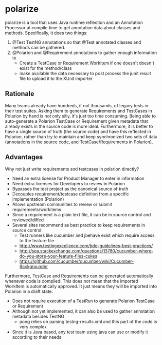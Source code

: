 # polarize

polarize is a tool that uses Java runtime reflection and an Annotation Processor at compile time to get annotation data
about classes and methods.  Specifically, it does two things:

1) @Test TestNG annotations so that @Test annotated classes and methods can be gathered.  
2) @Polarion and @Requirement annotations to gather enough information to
   - Create a TestCase or Requirement WorkItem if one doesn't doesn't exist for the method/class
   - make available the data necessary to post process the junit result file to upload it to the XUnit importer


## Rationale

Many teams already have hundreds, if not thousands, of legacy tests in their test suites.  Asking them to generate
Requirements and TestCases in Polarion by hand is not only silly, it's just too time consuming.  Being able to
auto-generate a Polarion TestCase or Requirement given metadata that already exists in the source code is more ideal.
Furthermore, it is better to have a single source of truth (the source code) and have this reflected in Polarion, rather
than try to maintain and keep synchronized two sets of data (annotations in the source code, and TestCase/Requirements
in Polarion).


## Advantages

Why not just write requirements and testcases in polarion directly?

- Need an extra license for Product Manager to enter in information
- Need extra licenses for Developers to review in Polarion
- Bypasses the test project as the canonical source of truth
- Decouples requirement/testcase definition from a specific implementation (Polarion)
- Allows upstream communities to review or submit requirements/workitems
- Since a requirement is a plain text file, it can be in source control and reviewed/diffed
- Several sites recommend as best practice to keep requirements in source control
   - Test runners like cucumber and jbehave exist which require access to the feature file
   - http://www.testingexcellence.com/bdd-guidelines-best-practices/
   - http://sqa.stackexchange.com/questions/13780/cucumber-where-do-you-store-your-feature-files-cukes
   - https://github.com/cucumber/cucumber/wiki/Cucumber-Backgrounder

Furthermore, TestCase and Requirements can be generated automatically whenever code is compiled.  This does not mean
that the imported WorkItem is automatically approved.  It just means they will be imported into Polarion in a draft
state.

- Does not require execution of a TestRun to generate Polarion TestCase or Requirement
- Although not yet implemented, it can also be used to gather annotation metadata besides TestNG
  - pong relies on parsing testng-results.xml and this part of the code is very complex
- Since it is Java based, any test team using java can use or modify it according to their needs
